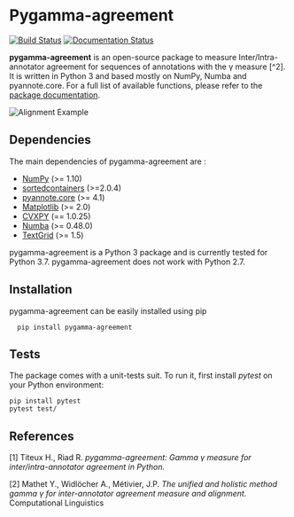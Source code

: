 Pygamma-agreement
=============

[![Build Status](https://travis-ci.com/bootphon/pygamma-agreement.svg?branch=master?token=RBFAQCRfvbxdpaEByTFc&branch=master)](https://travis-ci.com/bootphon/pygamma-agreement/)
[![Documentation Status](https://readthedocs.org/projects/pygamma-agreement/badge/?version=latest)](https://pygamma-agreement.readthedocs.io/en/latest/?badge=latest)


**pygamma-agreement** is an open-source package to measure Inter/Intra-annotator 
agreement for sequences of annotations with the γ measure [^2]. It is written in 
Python 3 and based mostly on NumPy, Numba and pyannote.core. For a full list of
 available functions, please refer to the [package documentation](https://pygamma-agreement.readthedocs.io/en/latest/).

![Alignment Example](docs/source/images/best_alignment.png)


## Dependencies

The main dependencies of pygamma-agreement are :

* [NumPy](https://numpy.org/>) (>= 1.10)
* [sortedcontainers](http://www.grantjenks.com/docs/sortedcontainers/>) (>=2.0.4)
* [pyannote.core](http://pyannote.github.io/pyannote-core/>) (>= 4.1)
* [Matplotlib](https://matplotlib.org/>) (>= 2.0)
* [CVXPY](https://www.cvxpy.org/>) (== 1.0.25)
* [Numba](https://numba.pydata.org/) (>= 0.48.0)
* [TextGrid](https://github.com/kylebgorman/textgrid) (>= 1.5)


pygamma-agreement is a Python 3 package and is currently tested for Python 3.7. 
pygamma-agreement does not work with Python 2.7.

## Installation

pygamma-agreement can be easily installed using pip

```shell script
  pip install pygamma-agreement
```


## Tests

The package comes with a unit-tests suit. To run it, first install *pytest* on your Python environment:

    pip install pytest
    pytest test/


## References

[1] Titeux H., Riad R.
   *pygamma-agreement: Gamma γ measure for inter/intra-annotator agreement in Python.*
           

[2] Mathet Y., Widlöcher A., Métivier, J.P.
   *The unified and holistic method gamma γ for inter-annotator agreement measure and alignment.*
   Computational Linguistics
           
